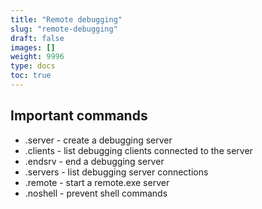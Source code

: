 ```yaml
---
title: "Remote debugging"
slug: "remote-debugging"
draft: false
images: []
weight: 9996
type: docs
toc: true
---
```


## Important commands
* .server - create a debugging server
* .clients - list debugging clients connected to the server
* .endsrv - end a debugging server
* .servers - list debugging server connections
* .remote - start a remote.exe server
* .noshell - prevent shell commands

